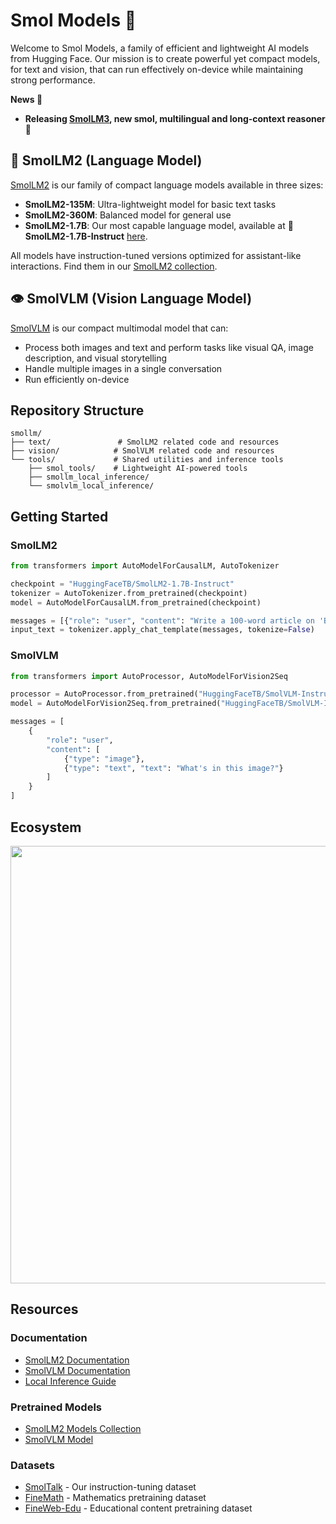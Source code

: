 # Smol Models 🤏

Welcome to Smol Models, a family of efficient and lightweight AI models from Hugging Face. Our mission is to create powerful yet compact models, for text and vision, that can run effectively on-device while maintaining strong performance.

**News 📰**
- **Releasing [SmolLM3](https://huggingface.co/HuggingFaceTB/SmolLM3-3B), new smol, multilingual and long-context reasoner 🚀**

## 💬 SmolLM2 (Language Model)
[SmolLM2](https://huggingface.co/collections/HuggingFaceTB/smollm2-6723884218bcda64b34d7db9) is our family of compact language models available in three sizes:
- **SmolLM2-135M**: Ultra-lightweight model for basic text tasks
- **SmolLM2-360M**: Balanced model for general use
- **SmolLM2-1.7B**: Our most capable language model, available at **🤏 SmolLM2-1.7B-Instruct** [here](https://huggingface.co/HuggingFaceTB/SmolLM2-1.7B-Instruct).

All models have instruction-tuned versions optimized for assistant-like interactions. Find them in our [SmolLM2 collection](https://huggingface.co/collections/HuggingFaceTB/smollm2-6723884218bcda64b34d7db9).

## 👁️ SmolVLM (Vision Language Model)
[SmolVLM](https://huggingface.co/HuggingFaceTB/SmolVLM-Instruct) is our compact multimodal model that can:
- Process both images and text and perform tasks like visual QA, image description, and visual storytelling
- Handle multiple images in a single conversation
- Run efficiently on-device

## Repository Structure
```
smollm/
├── text/               # SmolLM2 related code and resources
├── vision/            # SmolVLM related code and resources
└── tools/             # Shared utilities and inference tools
    ├── smol_tools/    # Lightweight AI-powered tools
    ├── smollm_local_inference/
    └── smolvlm_local_inference/
```

## Getting Started

### SmolLM2
```python
from transformers import AutoModelForCausalLM, AutoTokenizer

checkpoint = "HuggingFaceTB/SmolLM2-1.7B-Instruct"
tokenizer = AutoTokenizer.from_pretrained(checkpoint)
model = AutoModelForCausalLM.from_pretrained(checkpoint)

messages = [{"role": "user", "content": "Write a 100-word article on 'Benefits of Open-Source in AI research"}]
input_text = tokenizer.apply_chat_template(messages, tokenize=False)
```

### SmolVLM
```python
from transformers import AutoProcessor, AutoModelForVision2Seq

processor = AutoProcessor.from_pretrained("HuggingFaceTB/SmolVLM-Instruct")
model = AutoModelForVision2Seq.from_pretrained("HuggingFaceTB/SmolVLM-Instruct")

messages = [
    {
        "role": "user",
        "content": [
            {"type": "image"},
            {"type": "text", "text": "What's in this image?"}
        ]
    }
]
```

## Ecosystem
<div align="center">
<img src="https://cdn-uploads.huggingface.co/production/uploads/61c141342aac764ce1654e43/RvHjdlRT5gGQt5mJuhXH9.png" width="700"/>
</div>

## Resources

### Documentation
- [SmolLM2 Documentation](text/README.md)
- [SmolVLM Documentation](vision/README.md)
- [Local Inference Guide](tools/README.md)

### Pretrained Models
- [SmolLM2 Models Collection](https://huggingface.co/collections/HuggingFaceTB/smollm2-6723884218bcda64b34d7db9)
- [SmolVLM Model](https://huggingface.co/HuggingFaceTB/SmolVLM-Instruct)

### Datasets
- [SmolTalk](https://huggingface.co/datasets/HuggingFaceTB/smoltalk) - Our instruction-tuning dataset
- [FineMath](https://huggingface.co/datasets/HuggingFaceTB/finemath) - Mathematics pretraining dataset
- [FineWeb-Edu](https://huggingface.co/datasets/HuggingFaceFW/fineweb-edu) - Educational content pretraining dataset
